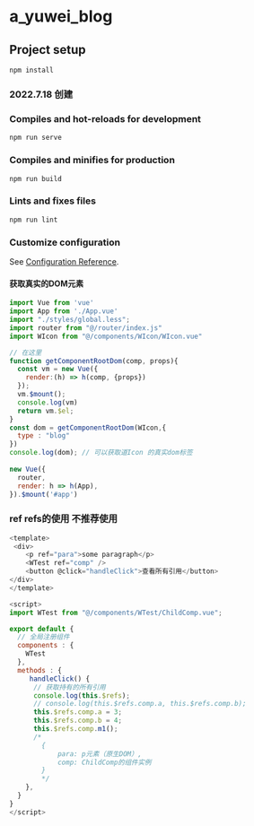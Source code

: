 # a_yuwei_blog

## Project setup
```
npm install
```

### 2022.7.18 创建

### Compiles and hot-reloads for development
```
npm run serve
```

### Compiles and minifies for production
```
npm run build
```

### Lints and fixes files
```
npm run lint
```

### Customize configuration
See [Configuration Reference](https://cli.vuejs.org/config/).


#### 获取真实的DOM元素
```js
import Vue from 'vue'
import App from './App.vue'    
import "./styles/global.less"; 
import router from "@/router/index.js"
import WIcon from "@/components/WIcon/WIcon.vue"

// 在这里
function getComponentRootDom(comp, props){
  const vm = new Vue({
    render:(h) => h(comp, {props})
  });
  vm.$mount();
  console.log(vm)
  return vm.$el; 
}
const dom = getComponentRootDom(WIcon,{
  type : "blog"
}) 
console.log(dom); // 可以获取道Icon 的真实dom标签
 
new Vue({   
  router,
  render: h => h(App),
}).$mount('#app')

```


### ref refs的使用  不推荐使用
```js
<template>
 <div>
    <p ref="para">some paragraph</p>
    <WTest ref="comp" />
    <button @click="handleClick">查看所有引用</button>
</div>
</template>

<script> 
import WTest from "@/components/WTest/ChildComp.vue";

export default { 
  // 全局注册组件
  components : { 
    WTest
  },
  methods : {
     handleClick() {
      // 获取持有的所有引用
      console.log(this.$refs);
      // console.log(this.$refs.comp.a, this.$refs.comp.b);
      this.$refs.comp.a = 3;
      this.$refs.comp.b = 4;
      this.$refs.comp.m1();
      /*
        {
        	para: p元素（原生DOM）,
        	comp: ChildComp的组件实例
        }
        */
    },
  }
} 
</script> 
```